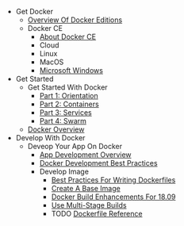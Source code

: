 - Get Docker
  - [Overview Of Docker Editions](./get-docker/overview-of-docker-editions/overview-of-docker-editions.md)
  - Docker CE
    - [About Docker CE](./get-docker/docker-ce/about-docker-ce.md)
    - Cloud
    - Linux
    - MacOS
    - [Microsoft Windows](./get-docker/docker-ce/microsoft-windows.md)
- Get Started
  - Get Started With Docker
    - [Part 1: Orientation](./get-started/get-started-with-docker/orientation.md)
    - [Part 2: Containers](./get-started/get-started-with-docker/containers/containers.md)
    - [Part 3: Services](./get-started/get-started-with-docker/services/services.md)
    - [Part 4: Swarm](./get-started/get-started-with-docker/swarms/swarms.md)
  - [Docker Overview](./get-started/docker-overview/docker-overview.md)
- Develop With Docker
  - Deveop Your App On Docker
    - [App Development Overview](./develop-with-docker/develop-your-app-on-docker/app-development-overview/app-development-overview.md)
    - [Docker Development Best Practices](./develop-with-docker/develop-your-app-on-docker/app-development-best-practices/app-development-best-practices.md)
    - Develop Image
      - [Best Practices For Writing Dockerfiles](./develop-with-docker/develop-your-app-on-docker/develop-images/best-practices-for-writing-dockerfiles/best-practices-for-writing-dockerfiles.md)
      - [Create A Base Image](./develop-with-docker/develop-your-app-on-docker/develop-images/create-a-base-image/create-a-base-image.md)
      - [Docker Build Enhancements For 18.09](./develop-with-docker/develop-your-app-on-docker/develop-images/build-enhancements/build-enhancements.md)
      - [Use Multi-Stage Builds](./develop-with-docker/develop-your-app-on-docker/develop-images/multistage-build/multistage-build.md)
      - TODO [Dockerfile Reference](./develop-with-docker/develop-your-app-on-docker/develop-images/dockerfile-reference/dockerfile-reference.md)
